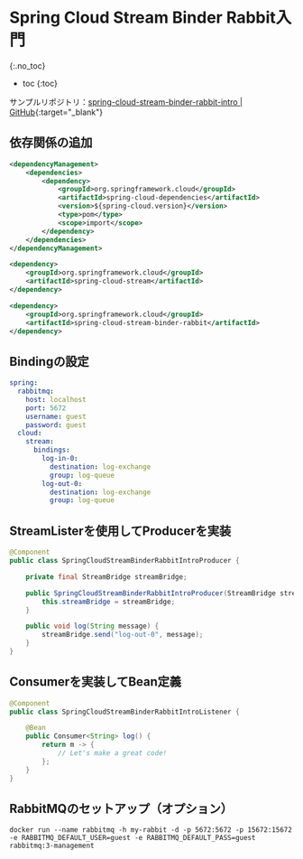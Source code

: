 # Spring Cloud Stream Binder Rabbit入門
{:.no_toc}

* toc
{:toc}

サンプルリポジトリ：[spring-cloud-stream-binder-rabbit-intro \| GitHub](https://github.com/hainet50b/spring-gym/tree/main/spring-cloud-gym/spring-cloud-stream-gym/spring-cloud-stream-binder-rabbit-intro){:target="_blank"}

## 依存関係の追加
```xml
<dependencyManagement>
    <dependencies>
        <dependency>
            <groupId>org.springframework.cloud</groupId>
            <artifactId>spring-cloud-dependencies</artifactId>
            <version>${spring-cloud.version}</version>
            <type>pom</type>
            <scope>import</scope>
        </dependency>
    </dependencies>
</dependencyManagement>
```

```xml
<dependency>
    <groupId>org.springframework.cloud</groupId>
    <artifactId>spring-cloud-stream</artifactId>
</dependency>

<dependency>
    <groupId>org.springframework.cloud</groupId>
    <artifactId>spring-cloud-stream-binder-rabbit</artifactId>
</dependency>
```

## Bindingの設定
```yaml
spring:
  rabbitmq:
    host: localhost
    port: 5672
    username: guest
    password: guest
  cloud:
    stream:
      bindings:
        log-in-0:
          destination: log-exchange
          group: log-queue
        log-out-0:
          destination: log-exchange
          group: log-queue
```

## StreamListerを使用してProducerを実装
```java
@Component
public class SpringCloudStreamBinderRabbitIntroProducer {

    private final StreamBridge streamBridge;

    public SpringCloudStreamBinderRabbitIntroProducer(StreamBridge streamBridge) {
        this.streamBridge = streamBridge;
    }

    public void log(String message) {
        streamBridge.send("log-out-0", message);
    }
}
```

## Consumerを実装してBean定義
```java
@Component
public class SpringCloudStreamBinderRabbitIntroListener {

    @Bean
    public Consumer<String> log() {
        return m -> {
            // Let's make a great code!
        };
    }
}
```

## RabbitMQのセットアップ（オプション）
```shell
docker run --name rabbitmq -h my-rabbit -d -p 5672:5672 -p 15672:15672 -e RABBITMQ_DEFAULT_USER=guest -e RABBITMQ_DEFAULT_PASS=guest rabbitmq:3-management
```
